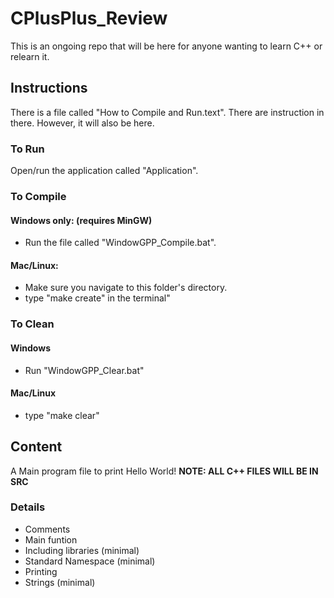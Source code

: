 # CPlusPlus_Review
This is an ongoing repo that will be here for anyone wanting to learn C++ or relearn it.

## Instructions
There is a file called "How to Compile and Run.text". There are instruction in there. However, it will also be here.
### To Run
Open/run the application called "Application".

### To Compile
#### Windows only: (requires MinGW)
- Run the file called "WindowGPP_Compile.bat".
#### Mac/Linux:
- Make sure you navigate to this folder's directory.
- type "make create" in the terminal" 

### To Clean
####  Windows
- Run "WindowGPP_Clear.bat"
#### Mac/Linux
- type "make clear"

## Content
A Main program file to print Hello World!
**NOTE: ALL C++ FILES WILL BE IN SRC**
### Details
- Comments
- Main funtion
- Including libraries (minimal)
- Standard Namespace (minimal)
- Printing
- Strings (minimal)